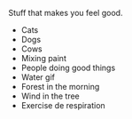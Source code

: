 Stuff that makes you feel good.
- Cats
- Dogs
- Cows
- Mixing paint
- People doing good things
- Water gif
- Forest in the morning
- Wind in the tree
- Exercise de respiration